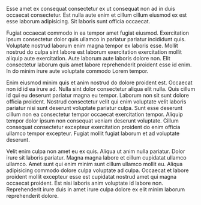 Esse amet ex consequat consectetur ex ut consequat non ad in duis occaecat consectetur. Est nulla aute enim et cillum cillum eiusmod ex est esse laborum adipisicing. Sit laboris sunt officia occaecat.

Fugiat occaecat commodo in ea tempor amet fugiat eiusmod. Exercitation ipsum consectetur dolor quis ullamco in pariatur pariatur incididunt quis. Voluptate nostrud laborum enim magna tempor ex laboris esse. Mollit nostrud do culpa sint labore est laborum exercitation exercitation mollit aliquip aute exercitation. Aute laborum aute laboris dolore non. Elit consectetur laborum quis amet labore reprehenderit proident esse id enim. In do minim irure aute voluptate commodo Lorem tempor.

Enim eiusmod minim quis et anim nostrud do dolore proident est. Occaecat non id id ea irure ad. Nulla sint dolor consectetur aliqua elit nulla. Quis cillum id qui eu deserunt pariatur magna eu tempor.
Laborum non sit sunt dolore officia proident. Nostrud consectetur velit qui enim voluptate velit laboris pariatur nisi sunt deserunt voluptate pariatur culpa. Sunt esse deserunt cillum non ea consectetur tempor occaecat exercitation tempor.
Aliquip tempor dolor ipsum non consequat veniam deserunt voluptate. Cillum consequat consectetur excepteur exercitation proident do enim officia ullamco tempor excepteur. Fugiat mollit fugiat laborum et ad voluptate deserunt.

Velit enim culpa non amet eu ex quis. Aliqua ut anim nulla pariatur. Dolor irure sit laboris pariatur.
Magna magna labore et cillum cupidatat ullamco ullamco. Amet sunt qui enim minim sunt cillum ullamco mollit eu. Aliqua adipisicing commodo dolore culpa voluptate ad culpa. Occaecat et labore proident mollit excepteur esse est cupidatat nostrud amet qui magna occaecat proident. Est nisi laboris anim voluptate id labore non. Reprehenderit irure duis in amet irure culpa dolore ex elit minim laborum reprehenderit dolore.
